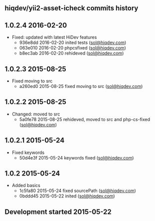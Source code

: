 hiqdev/yii2-asset-icheck commits history
----------------------------------------

## 1.0.2.4 2016-02-20

- Fixed: updated with latest HiDev features
    - 936e8dd 2016-02-20 inited tests (sol@hiqdev.com)
    - 063e010 2016-02-20 phpcsfixed (sol@hiqdev.com)
    - b8ec3ab 2016-02-20 rehideved (sol@hiqdev.com)

## 1.0.2.3 2015-08-25

- Fixed moving to src
    - a260ed0 2015-08-25 fixed moving to src (sol@hiqdev.com)

## 1.0.2.2 2015-08-25

- Changed: moved to src
    - 5a0fe78 2015-08-25 rehideved, moved to src and php-cs-fixed (sol@hiqdev.com)

## 1.0.2.1 2015-05-24

- Fixed keywords
    - 50d4e3f 2015-05-24 keywords fixed (sol@hiqdev.com)

## 1.0.2 2015-05-24

- Added basics
    - 1c5fa80 2015-05-24 fixed sourcePath (sol@hiqdev.com)
    - 0bddd45 2015-05-22 inited (sol@hiqdev.com)

## Development started 2015-05-22

